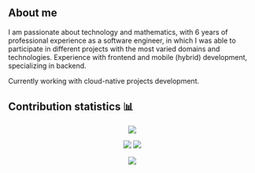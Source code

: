 ## About me
I am passionate about technology and mathematics, with 6 years of professional experience as a software engineer, in which I was able to participate in different projects with the most varied domains and technologies. Experience with frontend and mobile (hybrid) development, specializing in backend.

Currently working with cloud-native projects development.

## Contribution statistics 📊

<p align = "center">
 <img  src="https://github-readme-streak-stats.herokuapp.com/?user=guilhermocc&show_icons=true&locale=en&layout=compact&theme=radical&line_height=0" />
</p> 

<p align = "center">
  <img  src = "https://github-readme-stats.vercel.app/api?username=guilhermocc&show_icons=true&theme=radical&line_height=27">
  <img src = "https://github-readme-stats.vercel.app/api/top-langs/?username=guilhermocc&hide=html,css,java,shaderlab,kotlin,hlsl&theme=radical">
</p>

<p align = "center">
 <img src="https://activity-graph.herokuapp.com/graph?username=guilhermocc&theme=redical">
</p> 
